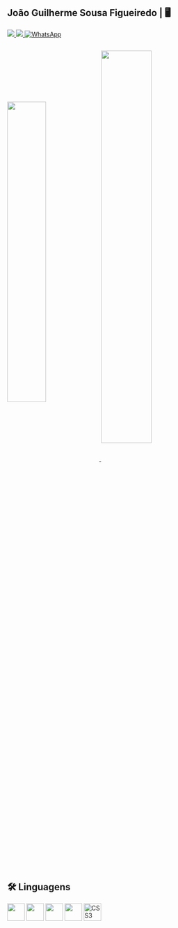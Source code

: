##  João Guilherme Sousa Figueiredo | 🖥️ 

<div> 
<a href = "mailto:joaoguilhermesf@sempreceub.com" target="_blank"><img src="https://img.shields.io/badge/Gmail-D14836?style=for-the-badge&logo=gmail&logoColor=white"/>
  <a href="https://www.linkedin.com/in/jo%C3%A3o-guilherme-sousa-77b09b357/?trk=opento_sprofile_goalscard" target="_blank"><img src="https://img.shields.io/badge/LinkedIn-0077B5?style=for-the-badge&logo=linkedin&logoColor=white](https://img.shields.io/badge/LinkedIn-0077B5?style=for-the-badge&logo=linkedin&logoColor=white">
  <a href="https://wa.me/55619983858838" target="_blank">
  <img src="https://img.shields.io/badge/WhatsApp-25D366?style=for-the-badge&logo=whatsapp&logoColor=white" alt="WhatsApp">
</div> 

    
  ##
    
<div>
<a href="https://github.com/anuraghazra/github-readme-stats">
  <img width=42% align="center" src="https://github-readme-stats.vercel.app/api?username=joaoguilhermee12&show_icons=true&theme=gotham"/>
</a>
<a href="https://github.com/joaoguilhermee12/convoychat">
  <img width=48% align="center" src="https://github-readme-stats.vercel.app/api/top-langs?username=joaoguilhermee12&layout=compact&langs_count=8&card_width=320&show_icons=true&theme=gotham" />
</a>

</div>

   ##  🛠️ Linguagens 

<img src="https://cdn.jsdelivr.net/gh/devicons/devicon/icons/html5/html5-original.svg" width="40" /> <img src="https://cdn.jsdelivr.net/gh/devicons/devicon/icons/c/c-original.svg" width="40" /> <img src="https://cdn.jsdelivr.net/gh/devicons/devicon/icons/cplusplus/cplusplus-original.svg" width="40" /> <img src="https://cdn.jsdelivr.net/gh/devicons/devicon/icons/python/python-original.svg" width="40" /> 
<img src="https://cdn.jsdelivr.net/gh/devicons/devicon/icons/css3/css3-plain-wordmark.svg" title="CSS3" alt="CSS3" width="40" />  
